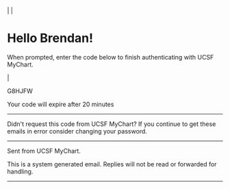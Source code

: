 | | 

# Hello Brendan!

When prompted, enter the code below to finish authenticating with UCSF MyChart.

| 

G8HJFW

Your code will expire after 20 minutes  
  
---  
  
Didn't request this code from UCSF MyChart? If you continue to get these emails in error consider changing your password.  
  
---  
  
Sent from UCSF MyChart.

This is a system generated email. Replies will not be read or forwarded for handling.  
  
---

